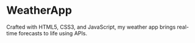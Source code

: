 # WeatherApp
Crafted with HTML5, CSS3, and JavaScript, my weather app brings real-time forecasts to life using APIs.
